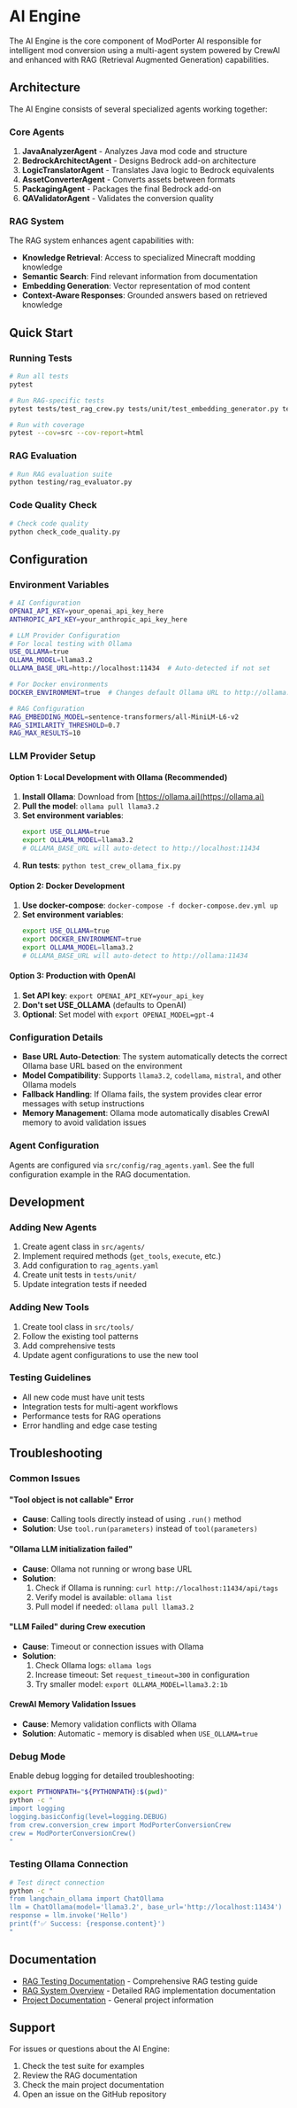 # AI Engine

The AI Engine is the core component of ModPorter AI responsible for intelligent mod conversion using a multi-agent system powered by CrewAI and enhanced with RAG (Retrieval Augmented Generation) capabilities.

## Architecture

The AI Engine consists of several specialized agents working together:

### Core Agents

1. **JavaAnalyzerAgent** - Analyzes Java mod code and structure
2. **BedrockArchitectAgent** - Designs Bedrock add-on architecture
3. **LogicTranslatorAgent** - Translates Java logic to Bedrock equivalents
4. **AssetConverterAgent** - Converts assets between formats
5. **PackagingAgent** - Packages the final Bedrock add-on
6. **QAValidatorAgent** - Validates the conversion quality

### RAG System

The RAG system enhances agent capabilities with:

- **Knowledge Retrieval**: Access to specialized Minecraft modding knowledge
- **Semantic Search**: Find relevant information from documentation
- **Embedding Generation**: Vector representation of mod content
- **Context-Aware Responses**: Grounded answers based on retrieved knowledge

## Quick Start

### Running Tests

```bash
# Run all tests
pytest

# Run RAG-specific tests
pytest tests/test_rag_crew.py tests/unit/test_embedding_generator.py tests/integration/test_rag_workflow.py

# Run with coverage
pytest --cov=src --cov-report=html
```

### RAG Evaluation

```bash
# Run RAG evaluation suite
python testing/rag_evaluator.py
```

### Code Quality Check

```bash
# Check code quality
python check_code_quality.py
```

## Configuration

### Environment Variables

```bash
# AI Configuration
OPENAI_API_KEY=your_openai_api_key_here
ANTHROPIC_API_KEY=your_anthropic_api_key_here

# LLM Provider Configuration
# For local testing with Ollama
USE_OLLAMA=true
OLLAMA_MODEL=llama3.2
OLLAMA_BASE_URL=http://localhost:11434  # Auto-detected if not set

# For Docker environments
DOCKER_ENVIRONMENT=true  # Changes default Ollama URL to http://ollama:11434

# RAG Configuration
RAG_EMBEDDING_MODEL=sentence-transformers/all-MiniLM-L6-v2
RAG_SIMILARITY_THRESHOLD=0.7
RAG_MAX_RESULTS=10
```

### LLM Provider Setup

#### Option 1: Local Development with Ollama (Recommended)

1. **Install Ollama**: Download from [https://ollama.ai](https://ollama.ai)
2. **Pull the model**: `ollama pull llama3.2`
3. **Set environment variables**:
   ```bash
   export USE_OLLAMA=true
   export OLLAMA_MODEL=llama3.2
   # OLLAMA_BASE_URL will auto-detect to http://localhost:11434
   ```
4. **Run tests**: `python test_crew_ollama_fix.py`

#### Option 2: Docker Development

1. **Use docker-compose**: `docker-compose -f docker-compose.dev.yml up`
2. **Set environment variables**:
   ```bash
   export USE_OLLAMA=true
   export DOCKER_ENVIRONMENT=true
   export OLLAMA_MODEL=llama3.2
   # OLLAMA_BASE_URL will auto-detect to http://ollama:11434
   ```

#### Option 3: Production with OpenAI

1. **Set API key**: `export OPENAI_API_KEY=your_api_key`
2. **Don't set USE_OLLAMA** (defaults to OpenAI)
3. **Optional**: Set model with `export OPENAI_MODEL=gpt-4`

### Configuration Details

- **Base URL Auto-Detection**: The system automatically detects the correct Ollama base URL based on the environment
- **Model Compatibility**: Supports `llama3.2`, `codellama`, `mistral`, and other Ollama models
- **Fallback Handling**: If Ollama fails, the system provides clear error messages with setup instructions
- **Memory Management**: Ollama mode automatically disables CrewAI memory to avoid validation issues

### Agent Configuration

Agents are configured via `src/config/rag_agents.yaml`. See the full configuration example in the RAG documentation.

## Development

### Adding New Agents

1. Create agent class in `src/agents/`
2. Implement required methods (`get_tools`, `execute`, etc.)
3. Add configuration to `rag_agents.yaml`
4. Create unit tests in `tests/unit/`
5. Update integration tests if needed

### Adding New Tools

1. Create tool class in `src/tools/`
2. Follow the existing tool patterns
3. Add comprehensive tests
4. Update agent configurations to use the new tool

### Testing Guidelines

- All new code must have unit tests
- Integration tests for multi-agent workflows
- Performance tests for RAG operations
- Error handling and edge case testing

## Troubleshooting

### Common Issues

#### "Tool object is not callable" Error
- **Cause**: Calling tools directly instead of using `.run()` method
- **Solution**: Use `tool.run(parameters)` instead of `tool(parameters)`

#### "Ollama LLM initialization failed"
- **Cause**: Ollama not running or wrong base URL
- **Solution**: 
  1. Check if Ollama is running: `curl http://localhost:11434/api/tags`
  2. Verify model is available: `ollama list`
  3. Pull model if needed: `ollama pull llama3.2`

#### "LLM Failed" during Crew execution
- **Cause**: Timeout or connection issues with Ollama
- **Solution**: 
  1. Check Ollama logs: `ollama logs`
  2. Increase timeout: Set `request_timeout=300` in configuration
  3. Try smaller model: `export OLLAMA_MODEL=llama3.2:1b`

#### CrewAI Memory Validation Issues
- **Cause**: Memory validation conflicts with Ollama
- **Solution**: Automatic - memory is disabled when `USE_OLLAMA=true`

### Debug Mode

Enable debug logging for detailed troubleshooting:

```bash
export PYTHONPATH="${PYTHONPATH}:$(pwd)"
python -c "
import logging
logging.basicConfig(level=logging.DEBUG)
from crew.conversion_crew import ModPorterConversionCrew
crew = ModPorterConversionCrew()
"
```

### Testing Ollama Connection

```bash
# Test direct connection
python -c "
from langchain_ollama import ChatOllama
llm = ChatOllama(model='llama3.2', base_url='http://localhost:11434')
response = llm.invoke('Hello')
print(f'✅ Success: {response.content}')
"
```

## Documentation

- [RAG Testing Documentation](../docs/RAG_TESTING.md) - Comprehensive RAG testing guide
- [RAG System Overview](../RAG.md) - Detailed RAG implementation documentation
- [Project Documentation](../docs/project-docs.md) - General project information

## Support

For issues or questions about the AI Engine:

1. Check the test suite for examples
2. Review the RAG documentation
3. Check the main project documentation
4. Open an issue on the GitHub repository
